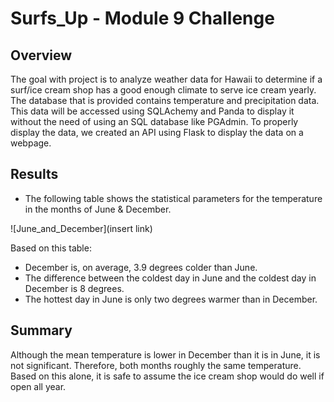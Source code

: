 # Surfs_Up - Module 9 Challenge

## Overview
The goal with project is to analyze weather data for Hawaii to determine if a surf/ice cream shop has a good enough climate to serve ice cream yearly. The database that is provided contains temperature and precipitation data. This data will be accessed using SQLAchemy and Panda to display it without the need of using an SQL database like PGAdmin. To properly display the data, we created an API using Flask to display the data on a webpage. 

## Results 

- The following table shows the statistical parameters for the temperature in the months of June & December. 

![June_and_December](insert link)

Based on this table:
* December is, on average, 3.9 degrees colder than June.
* The difference between the coldest day in June and the coldest day in December is 8 degrees.
* The hottest day in June is only two degrees warmer than in December. 

## Summary
Although the mean temperature is lower in December than it is in June, it is not significant. Therefore, both months roughly the same temperature. Based on this alone, it is safe to assume the ice cream shop would do well if open all year. 